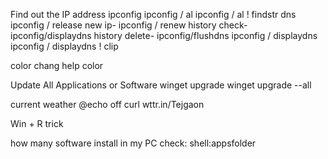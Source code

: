 Find out the IP address
                     ipconfig
                     ipconfig / al
                     ipconfig / al ! findstr dns
                     ipconfig / release
       new ip-         ipconfig / renew
history check-         ipconfig/displaydns
history delete-        ipconfig/flushdns
                     ipconfig / displaydns
                     ipconfig / displaydns ! clip

color chang
help color

Update All Applications or Software
                            winget upgrade
                            winget upgrade --all 



current weather
                            @echo off
                            curl wttr.in/Tejgaon


Win + R trick


how many software install in my PC check: shell:appsfolder

 
